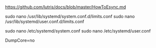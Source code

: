 https://github.com/lutris/docs/blob/master/HowToEsync.md

sudo nano /usr/lib/systemd/system.conf.d/limits.conf 
sudo nano /usr/lib/systemd/user.conf.d/limits.conf

sudo nano /etc/systemd/system.conf
sudo nano /etc/systemd/user.conf




DumpCore=no
